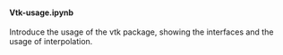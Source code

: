 #### Vtk-usage.ipynb

Introduce the usage of the vtk package, showing the interfaces and the usage of interpolation.

####